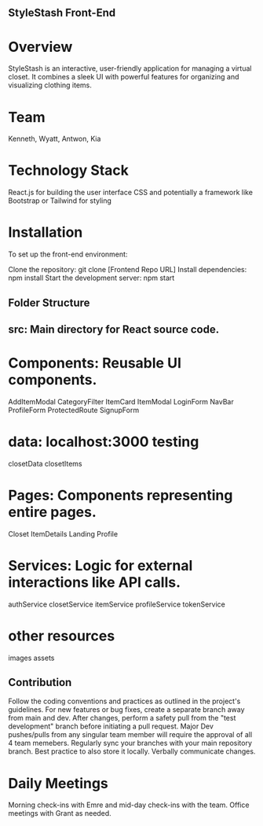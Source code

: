 ## StyleStash Front-End

# Overview
StyleStash is an interactive, user-friendly application for managing a virtual closet. It combines a sleek UI with powerful features for organizing and visualizing clothing items.

# Team
Kenneth, Wyatt, Antwon, Kia

# Technology Stack
React.js for building the user interface
CSS and potentially a framework like Bootstrap or Tailwind for styling

# Installation
To set up the front-end environment:

Clone the repository: git clone [Frontend Repo URL]
Install dependencies: npm install
Start the development server: npm start

## Folder Structure
## src: Main directory for React source code.

# Components: Reusable UI components.
AddItemModal
CategoryFilter
ItemCard
ItemModal
LoginForm
NavBar
ProfileForm
ProtectedRoute
SignupForm

# data: localhost:3000 testing 
closetData
closetItems

# Pages: Components representing entire pages.
Closet
ItemDetails
Landing
Profile

# Services: Logic for external interactions like API calls.
authService
closetService
itemService
profileService
tokenService

# other resources
images
assets

## Contribution
Follow the coding conventions and practices as outlined in the project's guidelines.
For new features or bug fixes, create a separate branch away from main and dev.
After changes, perform a safety pull from the "test development" branch before initiating a pull request.
Major Dev pushes/pulls from any singular team member will require the approval of all 4 team memebers.
Regularly sync your branches with your main repository branch. Best practice to also store it locally. Verbally communicate changes.

# Daily Meetings
Morning check-ins with Emre and mid-day check-ins with the team.
Office meetings with Grant as needed.